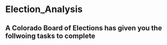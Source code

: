 # Election_Analysis

## A Colorado Board of Elections has given you the follwoing tasks to complete 
